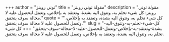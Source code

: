 +++
author = "توني روبنز"
title = "مقولة توني روبنز"
description = "مقولة توني روبنز: كل شيء تحلم به، وتتوق اليه بشدة، وتعتقد به بإخلاص، وتعمل للحصول عليه لا محالة سوف يتحقق."
quote = '''كل شيء تحلم به، وتتوق اليه بشدة، وتعتقد به بإخلاص، وتعمل للحصول عليه لا محالة سوف يتحقق.'''
slug = "كل-شيء-تحلم-به-وتتوق-اليه-بشدة-وتعتقد-به-بإخلاص-وتعمل-للحصول-عليه-لا-محالة-سوف-يتحقق"
+++
كل شيء تحلم به، وتتوق اليه بشدة، وتعتقد به بإخلاص، وتعمل للحصول عليه لا محالة سوف يتحقق.
